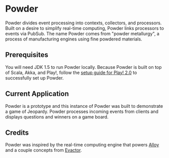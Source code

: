 Powder
======

Powder divides event processing into contexts, collectors, and processors. Built on a desire to simplify real-time computing, Powder links processors to events via PubSub. The name Powder comes from "powder metallurgy", a process of manufacturing engines using fine powdered materials.

## Prerequisites
You will need JDK 1.5 to run Powder locally. Because Powder is built on top of Scala, Akka, and Play!, follow the [setup guide for Play! 2.0](http://www.playframework.org/documentation/2.0.4/Installing) to successfully set up Powder.

## Current Application
Powder is a prototype and this instance of Powder was built to demonstrate a game of Jeopardy. Powder processes incoming events from clients and displays questions and winners on a game board.

## Credits
Powder was inspired by the real-time computing engine that powers [Alloy](http://alloyengine.com) and a couple concepts from [Evactor](https://github.com/aorwall/evactor).
